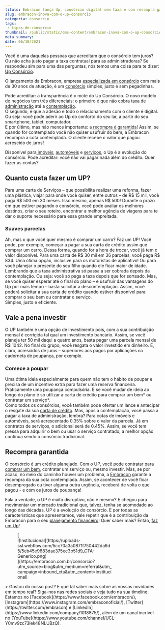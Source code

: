```yaml
---
titulo: Embracon lança Up, consórcio digital sem taxa e com recompra garantida
slug: embracon-inova-com-o-up-consorcio
categoria: consorcio
tags:
 - tipos-de-consorcio
thumbnail: /public/static/cms-content/embracon-inova-com-o-up-consorcio.jpg
meta_summary: 
date: 06/10/2021
---
```

Você é uma daquelas pessoas que acreditam que o consórcio tem juros? Ou não acha justo pagar a taxa contratual para as administradoras? Se respondeu sim para uma das perguntas, nós temos uma coisa para te dizer: [Up Consórcio](https://www.upconsorcios.com.br/blog/up-consorcio).

O lançamento da Embracon, empresa [especializada em consórcio](https://www.embracon.com.br/a-embracon) com mais de 30 anos de atuação, é um [consórcio](https://www.embracon.com.br/) simples, justo e sem pegadinhas.

Pode acreditar: a transparência é o mote do Up Consórcio. O novo modelo de negócios tem três diferenciais: o primeiro é que [não cobra taxa de administração](https://www.upconsorcios.com.br/blog/conheca-o-up-consorcio-sem-taxa-de-administracao) até a [contemplação](https://www.upconsorcios.com.br/blog/saiba-o-que-fazer-quando-for-contemplado-no-up-consorcios?71eb64d4_page=13).   
O segundo, é que a adesão e todo o relacionamento com o cliente é digital. Ou seja: você pode aderir ao Up do conforto do seu lar, a partir do seu smartphone, tablet, computador.   
E por último, mas não menos importante: a[ recompra é garantida](https://www.upconsorcios.com.br/blog/recompra-garantida-apos-a-contemplacao-como-funciona?71eb64d4_page=12)! Assim, se quando for contemplado você não quiser usufruir do bem, a Embracon recompra a cota contemplada. O cliente recebe o valor que pagou acrescido de juros!

Disponível para[ imóveis](https://www.upconsorcios.com.br/consorcio-de-imovel), [automóveis](https://www.upconsorcios.com.br/consorcio-de-auto) e [serviços](https://www.upconsorcios.com.br/consorcio-de-servicos), o Up é a evolução do consórcio. Pode acreditar: você não vai pagar nada além do crédito. Quer fazer as contas?

Quanto custa fazer um UP?
-------------------------

Para uma carta de Serviços – que possibilita realizar uma reforma, fazer uma plástica, viajar para onde você quiser, entre outros – de R$ 15 mil, você paga R$ 500 em 30 meses. Isso mesmo, apenas R$ 500! Durante o prazo em que estiver pagando o consórcio, você pode avaliar os melhores destinos, criar o seu roteiro, encontrar a melhor agência de viagens para te dar o suporte necessário para essa grande empreitada.

### Suaves parcelas

Ah, mas o que você quer mesmo é comprar um carro? Faz um UP! Você pode, por exemplo, começar a pagar a sua carta de crédito assim que comprar um carro. Dessa forma, quando for a hora de trocar, você já tem o valor disponível. Para uma carta de R$ 30 mil em 36 parcelas, você paga R$ 834. Uma ótima opção, inclusive para os motoristas de aplicativo! Ou para você planejar o presente do seu filho quando ele ficar maior de idade.  
Lembrando que a taxa administrativa só passa a ser cobrada depois da contemplação. Ou seja: você só paga a taxa depois que for sorteado. Mas, se você quiser esperar até o final do plano – e usufruir das vantagens do Up por mais tempo – basta solicitar a descontemplação. Assim, você poderá solicitar a sua carta de crédito quando estiver disponível para comprar o seu bem ou contratar o serviço.  
Simples, justo e eficiente.

Vale a pena investir
--------------------

O UP também é uma opção de investimento pois, com a sua contribuição mensal é corrigida tal qual um investimento bancário. Assim, se você planeja ter 50 mil daqui a quatro anos, basta pagar uma parcela mensal de R$ 1042. No final do grupo, você resgata o valor investido em dinheiro. E, claro, acrescidos de juros – superiores aos pagos por aplicações na caderneta de poupança, por exemplo.

### Comece a poupar 

Uma ótima ideia especialmente para quem não tem o hábito de poupar e precisa de um incentivo extra para fazer uma reserva financeira. Praticamente uma poupança compulsória. E se você mudar de ideia ao longo do plano é só utilizar a carta de crédito para comprar um bem\* ou contratar um serviço\*.  
Como todos os consórcios, você também pode ofertar um lance e antecipar o resgate da sua [carta de crédito](https://www.upconsorcios.com.br/blog/o-que-e-carta-de-credito-no-consorcio). Mas, após a contemplação, você passa a pagar a taxa de administração, lembra? Para cotas de imóveis e automóveis, será acrescentado 0.35% sobre o valor da parcela. Já em contratos de serviços, o adicional será de 0.45%. Assim, se você tem pressa para adquirir o bem ou usar o serviço contratado, a melhor opção continua sendo o consórcio tradicional.

Recompra garantida
------------------

O consórcio é um crédito planejado. Com o UP, você pode contratar para [comprar um bem](https://www.upconsorcios.com.br/blog/voce-sabe-planejar-a-compra-de-um-bem-caro?71eb64d4_page=10), contratar um serviço ou, mesmo investir. Mas, se por acaso, no meio do caminho houver um problema, a [Embracon](https://www.embracon.com.br/home) garante a recompra da sua cota contemplada. Assim, se acontecer de você ficar desempregado ou tiver alguma outra urgência, receberá de volta o que pagou - e com os juros de poupança!

Fala a verdade, o UP é muito disruptivo, não é mesmo? E chegou para movimentar um mercado tradicional que, talvez, tenha se acomodado ao longo das décadas. UP é a evolução do consórcio. E por todas as características que apresentamos, vale repetir que é a contribuição da Embracon para o seu [planejamento financeiro](https://www.embracon.com.br/blog/planejamento-financeiro-um-guia-para-as-financas-nao-sairem-de-controle)! Quer saber mais? Então, [faz um Up](https://www.upconsorcios.com.br/)!

<figure class="w-richtext-figure-type-image w-richtext-align-center" style="max-width:310px">[<div>![Institucional](https://uploads-ssl.webflow.com/5cc70a3a0871f750442da9d5/5eb45e9683dae375ec3b51d9_CTA-Generico.png)</div>](https://embracon.com.br/consorcio?utm_source=blog&utm_medium=referral&utm_campaign=inbound_cta&utm_content=institucional)</figure>> Gostou do nosso post? E que tal saber mais sobre as nossas novidades em tempo real? Siga-nos nas redes sociais e veja tudo na sua timeline. Estamos no [Facebook](https://www.facebook.com/embracon/), [Instagram](https://www.instagram.com/embraconoficial/), [Twitter](https://twitter.com/embracon) e [LinkedIn](https://www.linkedin.com/company/1018875/), além de um canal incrível no [YouTube](https://www.youtube.com/channel/UCL-Y0mv9zc73Iek48NLUBzQ).
